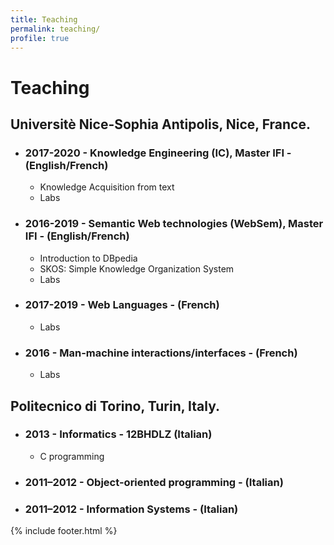 ```yaml
---
title: Teaching
permalink: teaching/
profile: true
---
```


# Teaching

## Universitè Nice-Sophia Antipolis, Nice, France.

- ### 2017-2020 - Knowledge Engineering (IC), Master IFI - (English/French)
    - Knowledge Acquisition from text
    - Labs

- ### 2016-2019 - Semantic Web technologies (WebSem), Master IFI - (English/French)
    - Introduction to DBpedia
    - SKOS: Simple Knowledge Organization System
    - Labs

- ### 2017-2019 - Web Languages - (French)
    - Labs

- ### 2016 - Man-machine interactions/interfaces - (French)
    - Labs

## Politecnico di Torino, Turin, Italy.
- ### 2013 - Informatics - 12BHDLZ (Italian)
    - C programming
- ### 2011–2012 - Object-oriented programming - (Italian)
- ### 2011–2012 - Information Systems - (Italian)

{% include footer.html %}
